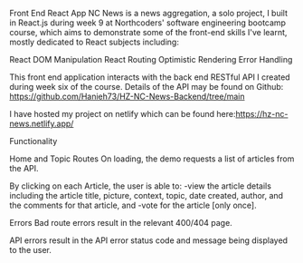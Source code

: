 Front End React App
NC News is a news aggregation, a solo project, I built in React.js during week 9 at Northcoders' software engineering bootcamp course, which aims to demonstrate some of the front-end skills I've learnt, mostly dedicated to React subjects including:

React DOM Manipulation
React Routing
Optimistic Rendering
Error Handling

This front end application interacts with the back end RESTful API I created during week six of the course. Details of the API may be found on Github: https://github.com/Hanieh73/HZ-NC-News-Backend/tree/main

I have hosted my project on netlify which can be found here:https://hz-nc-news.netlify.app/

Functionality

Home and Topic Routes
On loading, the demo requests a list of articles from the API.

By clicking on each Article, the user is able to:
-view the article details including the article title, picture, context, topic, date created, author, and the comments for that article, and
-vote for the article [only once].

Errors
Bad route errors result in the relevant 400/404 page.

API errors result in the API error status code and message being displayed to the user.
